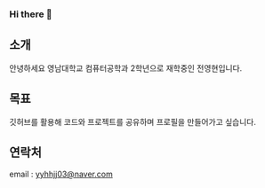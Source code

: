 ### Hi there 👋

## 소개
안녕하세요 영남대학교 컴퓨터공학과 2학년으로 재학중인 전영현입니다.

## 목표
깃허브를 활용해 코드와 프로젝트를 공유하며 프로필을 만들어가고 싶습니다.

## 연락처
email : yyhhjj03@naver.com

<!--
**imye0ng/imye0ng** is a ✨ _special_ ✨ repository because its `README.md` (this file) appears on your GitHub profile.

Here are some ideas to get you started:

- 🔭 I’m currently working on ...
- 🌱 I’m currently learning ...
- 👯 I’m looking to collaborate on ...
- 🤔 I’m looking for help with ...
- 💬 Ask me about ...
- 📫 How to reach me: ...
- 😄 Pronouns: ...
- ⚡ Fun fact: ...
-->
